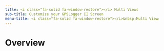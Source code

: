 ```yaml
---
title: <i class="fa-solid fa-window-restore"></i> Multi Views
sub-title: Customize your GPSLogger II Screen
menu-title: <i class="fa-solid fa-window-restore"></i>&nbsp;Multi Views
---
```

# Overview
# 
